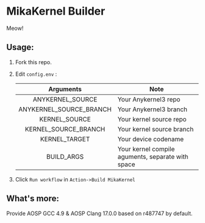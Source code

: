 # MikaKernel Builder

Meow!

## Usage:

1. Fork this repo.

2. Edit `config.env` :

   |        Arguments        | Note                                              |
   | :---------------------: | ------------------------------------------------- |
   |    ANYKERNEL_SOURCE     | Your Anykernel3 repo                              |
   | ANYKERNEL_SOURCE_BRANCH | Your Anykernel3 branch                            |
   |      KERNEL_SOURCE      | Your kernel source repo                           |
   |  KERNEL_SOURCE_BRANCH   | Your kernel source branch                         |
   |      KERNEL_TARGET      | Your device codename                              |
   |       BUILD_ARGS        | Your kernel compile aguments, separate with space |

3. Click `Run workflow` in `Action->Build MikaKernel`

## What's more:

Provide AOSP GCC 4.9 & AOSP Clang 17.0.0 based on r487747 by default.
